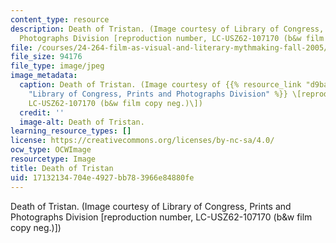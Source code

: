 ```yaml
---
content_type: resource
description: Death of Tristan. (Image courtesy of Library of Congress, Prints and
  Photographs Division [reproduction number, LC-USZ62-107170 (b&w film copy neg.)])
file: /courses/24-264-film-as-visual-and-literary-mythmaking-fall-2005/17132134704e4927bb783966e84880fe_24-264f05.jpg
file_size: 94176
file_type: image/jpeg
image_metadata:
  caption: Death of Tristan. (Image courtesy of {{% resource_link "d9bada26-5444-43ab-a9f3-d85d3057be3d"
    "Library of Congress, Prints and Photographs Division" %}} \[reproduction number,
    LC-USZ62-107170 (b&w film copy neg.)\])
  credit: ''
  image-alt: Death of Tristan.
learning_resource_types: []
license: https://creativecommons.org/licenses/by-nc-sa/4.0/
ocw_type: OCWImage
resourcetype: Image
title: Death of Tristan
uid: 17132134-704e-4927-bb78-3966e84880fe
---
```

Death of Tristan. (Image courtesy of Library of Congress, Prints and Photographs Division [reproduction number, LC-USZ62-107170 (b&w film copy neg.)])